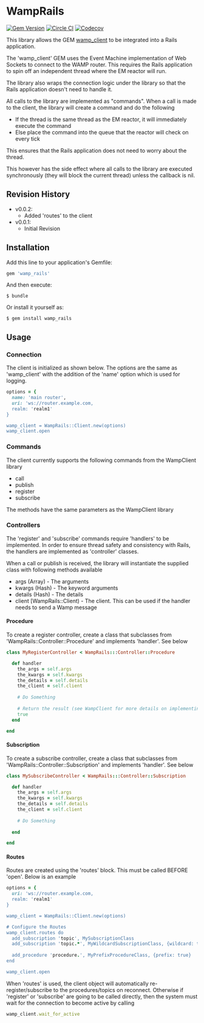 # WampRails

[![Gem Version](https://badge.fury.io/rb/wamp_rails.svg)](https://badge.fury.io/rb/wamp_rails)
[![Circle CI](https://circleci.com/gh/ericchapman/ruby_wamp_rails/tree/master.svg?&style=shield&circle-token=92813c17f9c9510c4c644e41683e7ba2572e0b2a)](https://circleci.com/gh/ericchapman/ruby_wamp_rails/tree/master)
[![Codecov](https://img.shields.io/codecov/c/github/ericchapman/ruby_wamp_rails/master.svg)](https://codecov.io/github/ericchapman/ruby_wamp_rails)

This library allows the GEM [wamp_client](https://github.com/ericchapman/ruby_wamp_client) 
to be integrated into a Rails application.

The 'wamp_client' GEM uses the Event Machine implementation of Web Sockets to
connect to the WAMP router.  This requires the Rails application to spin off
an independent thread where the EM reactor will run.

The library also wraps the connection logic under the library so that the 
Rails application doesn't need to handle it.

All calls to the library are implemented as "commands".  When a call is made to
the client, the library will create a command and do the following

 - If the thread is the same thread as the EM reactor, it will immediately
   execute the command
 - Else place the command into the queue that the reactor will check on every
   tick
   
This ensures that the Rails application does not need to worry about the thread.

This however has the side effect where all calls to the library are executed
synchronously (they will block the current thread) unless the callback is nil.

## Revision History

 - v0.0.2:
   - Added 'routes' to the client
 - v0.0.1:
   - Initial Revision

## Installation

Add this line to your application's Gemfile:

```ruby
gem 'wamp_rails'
```

And then execute:

    $ bundle

Or install it yourself as:

    $ gem install wamp_rails

## Usage

### Connection

The client is initialized as shown below.  The options are the same as
'wamp_client' with the addition of the 'name' option which is used for
logging.

``` ruby
options = {
  name: 'main router',
  uri: 'ws://router.example.com,
  realm: 'realm1'
}

wamp_client = WampRails::Client.new(options)
wamp_client.open
```

### Commands

The client currently supports the following commands from the WampClient library

 - call
 - publish
 - register
 - subscribe
 
The methods have the same parameters as the WampClient library

### Controllers

The 'register' and 'subscribe' commands require 'handlers' to be implemented.
In order to ensure thread safety and consistency with Rails, the handlers
are implemented as 'controller' classes.

When a call or publish is received, the library will instantiate the supplied
class with following methods available

 - args (Array) - The arguments
 - kwargs (Hash) - The keyword arguments
 - details (Hash) - The details
 - client [WampRails::Client) - The client.  This can be used if the 
   handler needs to send a Wamp message

#### Procedure
To create a register controller, create a class that subclasses from
'WampRails::Controller::Procedure' and implements 'handler'.  See below

``` ruby
class MyRegisterController < WampRails:::Controller::Procedure

  def handler
    the_args = self.args
    the_kwargs = self.kwargs
    the_details = self.details
    the_client = self.client
   
    # Do Something
   
    # Return the result (see WampClient for more details on implementing procedures)
    true
  end

end
```

#### Subscription
To create a subscribe controller, create a class that subclasses from
'WampRails::Controller::Subscription' and implements 'handler'.  See below

``` ruby
class MySubscribeController < WampRails:::Controller::Subscription

  def handler
    the_args = self.args
    the_kwargs = self.kwargs
    the_details = self.details
    the_client = self.client
   
    # Do Something
   
  end

end
```

#### Routes

Routes are created using the 'routes' block.  This must be called BEFORE
'open'.  Below is an example

``` ruby
options = {
  uri: 'ws://router.example.com,
  realm: 'realm1'
}

wamp_client = WampRails::Client.new(options)

# Configure the Routes
wamp_client.routes do
  add_subscription 'topic', MySubscriptionClass
  add_subscription 'topic.*', MyWildcardSubscriptionClass, {wildcard: true}
  
  add_procedure 'procedure.', MyPrefixProcedureClass, {prefix: true}
end

wamp_client.open
```

When 'routes' is used, the client object will automatically re-register/subscribe
to the procedures/topics on reconnect.  Otherwise if 'register' or 'subscribe'
are going to be called directly, then the system must wait for the connection
to become active by calling

``` ruby
wamp_client.wait_for_active
```

